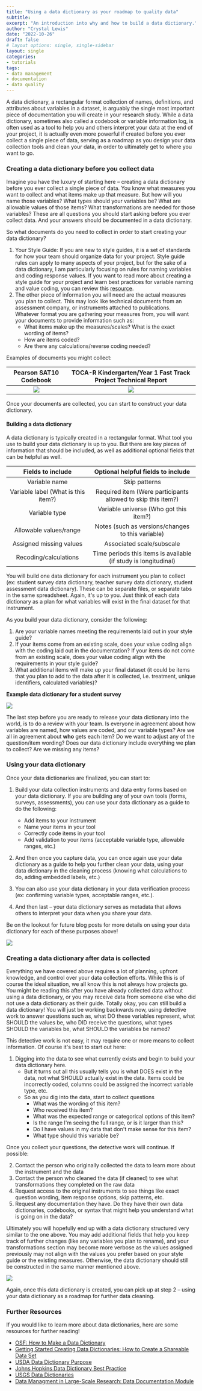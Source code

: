 ```yaml
---
title: "Using a data dictionary as your roadmap to quality data"
subtitle: 
excerpt: "An introduction into why and how to build a data dictionary."
author: "Crystal Lewis"
date: "2022-10-26"
draft: false
# layout options: single, single-sidebar
layout: single
categories:
- tutorials
tags:
- data management
- documentation
- data quality
---
```


A data dictionary, a rectangular format collection of names, definitions, and attributes about variables in a dataset, is arguably the single most important piece of documentation you will create in your research study. While a data dictionary, sometimes also called a codebook or variable information log, is often used as a tool to help you and others interpret your data at the end of your project, it is actually even more powerful if created before you ever collect a single piece of data, serving as a roadmap as you design your data collection tools and clean your data, in order to ultimately get to where you want to go.

### Creating a data dictionary before you collect data

Imagine you have the luxury of starting here – creating a data dictionary before you ever collect a single piece of data. You know what measures you want to collect and what items make up that measure. But how will you name those variables? What types should your variables be? What are allowable values of those items? What transformations are needed for those variables? These are all questions you should start asking before you ever collect data. And your answers should be documented in a data dictionary.

So what documents do you need to collect in order to start creating your data dictionary?

1. Your Style Guide: If you are new to style guides, it is a set of standards for how your team should organize data for your project. Style guide rules can apply to many aspects of your project, but for the sake of a data dictionary, I am particularly focusing on rules for naming variables and coding response values. If you want to read more about creating a style guide for your project and learn best practices for variable naming and value coding, you can review this [resource](https://cghlewis.github.io/mpsi-data-training/training_3.html#Variable_Naming).
2. The other piece of information you will need are the actual measures you plan to collect. This may look like technical documents from an assessment company, or instruments attached to publications. Whatever format you are gathering your measures from, you will want your documents to provide information such as:
   - What items make up the measures/scales? What is the exact wording of items?
   - How are items coded?
   - Are there any calculations/reverse coding needed?

Examples of documents you might collect:

|Pearson SAT10 Codebook             |  TOCA-R Kindergarten/Year 1 Fast Track Project Technical Report |
|:--------------------------:|:-----------:|
|![](img/sat10.PNG)  |![](img/toca-r.PNG)|

Once your documents are collected, you can start to construct your data dictionary. 

#### Building a data dictionary

A data dictionary is typically created in a rectangular format. What tool you use to build your data dictionary is up to you. But there are key pieces of information that should be included, as well as additional optional fields that can be helpful as well.

|Fields to include             |  Optional helpful fields to include |
|:--------------------------:|:-----------:|
| Variable name |Skip patterns|
|Variable label (What is this item?)| Required item (Were participants allowed to skip this item?)|
|Variable type | Variable universe (Who got this item?)|
|Allowable values/range|Notes (such as versions/changes to this variable)|
|Assigned missing values|Associated scale/subscale |
|Recoding/calculations|Time periods this items is available (if study is longitudinal)|


You will build one data dictionary for each instrument you plan to collect (ex: student survey data dictionary, teacher survey data dictionary, student assessment data dictionary). These can be separate files, or separate tabs in the same spreadsheet. Again, it's up to you. Just think of each data dictionary as a plan for what variables will exist in the final dataset for that instrument. 

As you build your data dictionary, consider the following:

1. Are your variable names meeting the requirements laid out in your style guide?
2. If your items come from an existing scale, does your value coding align with the coding laid out in the documentation? If your items do not come from an existing scale, does your value coding align with the requirements in your style guide?
3. What additional items will make up your final dataset (it could be items that you plan to add to the data after it is collected, i.e. treatment, unique identifiers, calculated variables)?

**Example data dictionary for a student survey**

![](img/data_dict.PNG)

The last step before you are ready to release your data dictionary into the world, is to do a review with your team. Is everyone in agreement about how variables are named, how values are coded, and our variable types? Are we all in agreement about **who** gets each item? Do we want to adjust any of the question/item wording? Does our data dictionary include everything we plan to collect? Are we missing any items?

### Using your data dictionary

Once your data dictionaries are finalized, you can start to:

1. Build your data collection instruments and data entry forms based on your data dictionary. If you are building any of your own tools (forms, surveys, assessments), you can use your data dictionary as a guide to do the following:
    - Add items to your instrument
    - Name your items in your tool
    - Correctly code items in your tool
    - Add validation to your items (acceptable variable type, allowable ranges, etc.)

2. And then once you capture data, you can once again use your data dictionary as a guide to help you further clean your data, using your data dictionary in the cleaning process (knowing what calculations to do, adding embedded labels, etc.)

3. You can also use your data dictionary in your data verification process (ex: confirming variable types, acceptable ranges, etc.).

4. And then last – your data dictionary serves as metadata that allows others to interpret your data when you share your data.

Be on the lookout for future blog posts for more details on using your data dictionary for each of these purposes above!

![](img/roadmap.png)
### Creating a data dictionary after data is collected

Everything we have covered above requires a lot of planning, upfront knowledge, and control over your data collection efforts. While this is of course the ideal situation, we all know this is not always how projects go. You might be reading this after you have already collected data without using a data dictionary, or you may receive data from someone else who did not use a data dictionary as their guide. Totally okay, you can still build a data dictionary! You will just be working backwards now, using detective work to answer questions such as, what DO these variables represent, what SHOULD the values be, who DID receive the questions, what types SHOULD the variables be, what SHOULD the variables be named?

This detective work is not easy, it may require one or more means to collect information. Of course it's best to start out here:
1. Digging into the data to see what currently exists and begin to build your data dictionary here.
    - But it turns out all this usually tells you is what DOES exist in the data, not what SHOULD actually exist in the data. Items could be incorrectly coded, columns could be assigned the incorrect variable type, etc.
    - So as you dig into the data, start to collect questions
        - What was the wording of this item?
        - Who received this item?
        - What was the expected range or categorical options of this item? 
        - Is the range I'm seeing the full range, or is it larger than this?
        - Do I have values in my data that don't make sense for this item?
        - What type should this variable be?
      
Once you collect your questions, the detective work will continue. If possible:

2. Contact the person who originally collected the data to learn more about the instrument and the data
3. Contact the person who cleaned the data (if cleaned) to see what transformations they completed on the raw data
4. Request access to the original instruments to see things like exact question wording, item response options, skip patterns, etc.
5. Request any documentation they have. Do they have their own data dictionaries, codebooks, or syntax that might help you understand what is going on in the data?

Ultimately you will hopefully end up with a data dictionary structured very similar to the one above. You may add additional fields that help you keep track of further changes (like any variables you plan to rename), and your transformations section may become more verbose as the values assigned previously may not align with the values you prefer based on your style guide or the existing measures. Otherwise, the data dictionary should still be constructed in the same manner mentioned above.

![](img/data_dict2.PNG)

Again, once this data dictionary is created, you can pick up at step 2 – using your data dictionary as a roadmap for further data cleaning.


### Further Resources

If you would like to learn more about data dictionaries, here are some resources for further reading!

- [OSF: How to Make a Data Dictionary](https://help.osf.io/article/217-how-to-make-a-data-dictionary)
- [Getting Started Creating Data Dictionaries: How to Create a Shareable Data Set](https://journals.sagepub.com/doi/full/10.1177/2515245920928007)
- [USDA Data Dictionary Purpose](https://data.nal.usda.gov/data-dictionary-purpose)
- [Johns Hopkins Data Dictionary Best Practice](https://ictrweb.johnshopkins.edu/ictr/dmig/Best_Practice/a8376318-ebd6-421f-be63-acf8c88376a1_6342a1c3-1a5d-4287-a46e-374824e3780e.html?v=65849&ip=hpdkvlttuiyioooqhw)
- [USGS Data Dictionaries](https://www.usgs.gov/data-management/data-dictionaries#what)
- [Data Managment in Large-Scale Research: Data Documentation Module](https://cghlewis.github.io/mpsi-data-training/training_1.html#Data_Dictionary)
